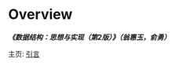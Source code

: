 # Overview

_**《数据结构：思想与实现（第2版）》（翁惠玉，俞勇）**_

主页: [引言](https://grwei.github.io/data-structure-homework/DS_Ch1/doc/html/index.html)
